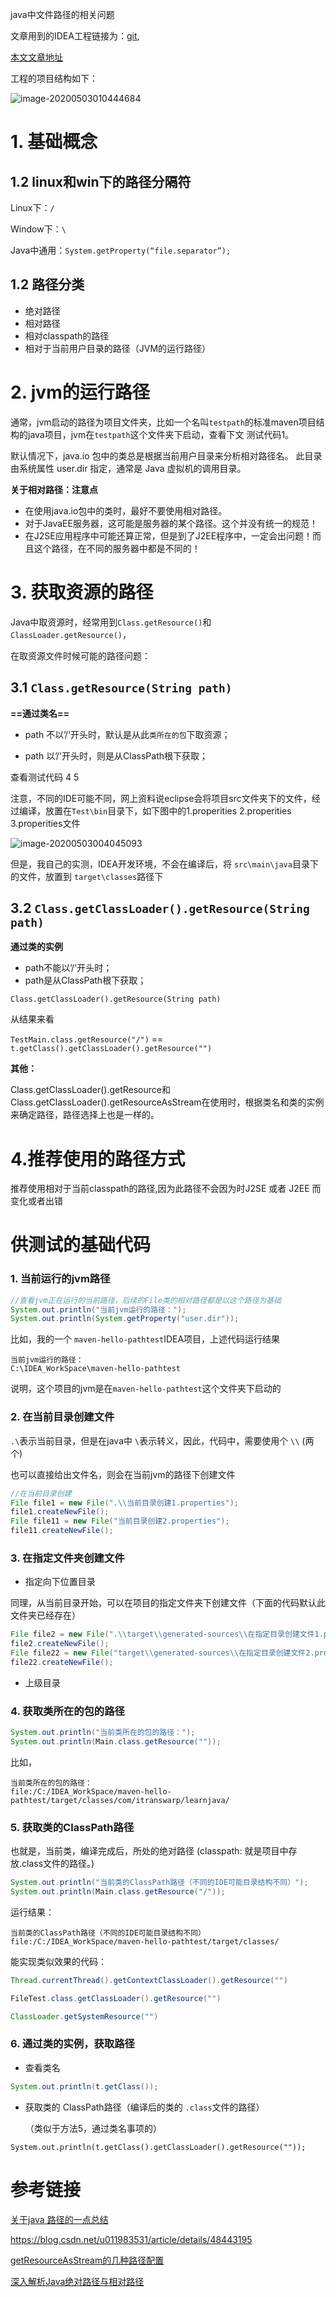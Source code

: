 java中文件路径的相关问题

文章用到的IDEA工程链接为：[git](https://github.com/tangg9646/file_share/tree/master/maven-hello-pathtest), 

[本文文章地址](https://www.cnblogs.com/tangg/p/12820503.html)

工程的项目结构如下：

![image-20200503010444684](https://picgo-tangg-chengdu.oss-cn-chengdu.aliyuncs.com/picgo-chengdu/image-20200503010444684.png)

# 1. 基础概念

## 1.2 linux和win下的路径分隔符

Linux下：`/`

Window下：`\`

Java中通用：`System.getProperty(“file.separator”);`



## 1.2 路径分类

- 绝对路径
- 相对路径
- 相对classpath的路径
- 相对于当前用户目录的路径（JVM的运行路径）

# 2. jvm的运行路径

通常，jvm启动的路径为项目文件夹，比如一个名叫`testpath`的标准maven项目结构的java项目，jvm在`testpath`这个文件夹下启动，查看下文 测试代码1。

默认情况下，java.io 包中的类总是根据当前用户目录来分析相对路径名。
此目录由系统属性 user.dir 指定，通常是 Java 虚拟机的调用目录。

**关于相对路径：注意点**

- 在使用java.io包中的类时，最好不要使用相对路径。
- 对于JavaEE服务器，这可能是服务器的某个路径。这个并没有统一的规范！
- 在J2SE应用程序中可能还算正常，但是到了J2EE程序中，一定会出问题！而且这个路径，在不同的服务器中都是不同的！



# 3. 获取资源的路径

Java中取资源时，经常用到`Class.getResource()`和`ClassLoader.getResource()`，

在取资源文件时候可能的路径问题：

## 3.1 `Class.getResource(String path)`

**==通过类名==**

- path  不以’/'开头时，默认是从此`类所在的包`下取资源；

- path  以’/'开头时，则是从ClassPath根下获取；

查看测试代码 4 5

注意，不同的IDE可能不同，网上资料说eclipse会将项目src文件夹下的文件，经过编译，放置在`Test\bin`目录下，如下图中的1.properities  2.properities  3.properities文件

![image-20200503004045093](https://picgo-tangg-chengdu.oss-cn-chengdu.aliyuncs.com/picgo-chengdu/image-20200503004045093.png)

但是，我自己的实测，IDEA开发环境，不会在编译后，将 `src\main\java`目录下的文件，放置到 `target\classes`路径下

## 3.2 `Class.getClassLoader().getResource(String path)`

**通过类的实例**

- path不能以’/'开头时；
- path是从ClassPath根下获取；

`Class.getClassLoader().getResource(String path)`

从结果来看

`TestMain.class.getResource("/")` == `t.getClass().getClassLoader().getResource("")`



**其他：**

Class.getClassLoader().getResource和Class.getClassLoader().getResourceAsStream在使用时，根据类名和类的实例来确定路径，路径选择上也是一样的。



# 4.推荐使用的路径方式

推荐使用相对于当前classpath的路径,因为此路径不会因为时J2SE 或者 J2EE 而变化或者出错

# 供测试的基础代码

### 1. 当前运行的jvm路径

```java
//查看jvm正在运行的当前路径，后续的File类的相对路径都是以这个路径为基础
System.out.println("当前jvm运行的路径：");
System.out.println(System.getProperty("user.dir"));
```

比如，我的一个 `maven-hello-pathtest`IDEA项目，上述代码运行结果

```shell
当前jvm运行的路径：
C:\IDEA_WorkSpace\maven-hello-pathtest
```

说明，这个项目的jvm是在`maven-hello-pathtest`这个文件夹下启动的

### 2. 在当前目录创建文件

`.\`表示当前目录，但是在java中 `\`表示转义，因此，代码中，需要使用个 `\\`   (两个)

也可以直接给出文件名，则会在当前jvm的路径下创建文件

```java
//在当前目录创建
File file1 = new File(".\\当前目录创建1.properties");
file1.createNewFile();
File file11 = new File("当前目录创建2.properties");
file11.createNewFile();
```

### 3. 在指定文件夹创建文件

- 指定向下位置目录

同理，从当前目录开始，可以在项目的指定文件夹下创建文件（下面的代码默认此文件夹已经存在）

```java
File file2 = new File(".\\target\\generated-sources\\在指定目录创建文件1.properties");
file2.createNewFile();
File file22 = new File("target\\generated-sources\\在指定目录创建文件2.properties");
file22.createNewFile();
```

- 上级目录





### 4. 获取类所在的包的路径

```java
System.out.println("当前类所在的包的路径：");
System.out.println(Main.class.getResource(""));
```

比如，

```shell
当前类所在的包的路径：
file:/C:/IDEA_WorkSpace/maven-hello-pathtest/target/classes/com/itranswarp/learnjava/
```

### 5. 获取类的ClassPath路径

也就是，当前类，编译完成后，所处的绝对路径 (classpath: 就是项目中存放.class文件的路径。)

```java
System.out.println("当前类的ClassPath路径（不同的IDE可能目录结构不同）");
System.out.println(Main.class.getResource("/"));
```

运行结果：

```shell
当前类的ClassPath路径（不同的IDE可能目录结构不同）
file:/C:/IDEA_WorkSpace/maven-hello-pathtest/target/classes/
```

能实现类似效果的代码：

```java
Thread.currentThread().getContextClassLoader().getResource("")
```

```java
FileTest.class.getClassLoader().getResource("")
```

```java
ClassLoader.getSystemResource("")
```



### 6. 通过类的实例，获取路径

- 查看类名

```java
System.out.println(t.getClass());
```

- 获取类的 ClassPath路径（编译后的类的 `.class`文件的路径）

  （类似于方法5，通过类名事项的）

```
System.out.println(t.getClass().getClassLoader().getResource(""));
```

# 参考链接

[关于java 路径的一点总结](https://mp.weixin.qq.com/s/P_hBGcpndENmqJcO40TRXA)

https://blog.csdn.net/u011983531/article/details/48443195

[getResourceAsStream的几种路径配置](https://blog.csdn.net/liu911025/article/details/80415001?utm_medium=distribute.pc_relevant.none-task-blog-BlogCommendFromBaidu-2&depth_1-utm_source=distribute.pc_relevant.none-task-blog-BlogCommendFromBaidu-2)

[深入解析Java绝对路径与相对路径](https://juejin.im/post/5c6e50c251882562eb50fd42)